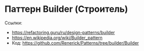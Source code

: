 # Паттерн Builder (Строитель)

Ссылки:

- <https://refactoring.guru/ru/design-patterns/builder>
- <https://en.wikipedia.org/wiki/Builder_pattern>
- Код: <https://github.com/Renerick/Patterns/tree/builder/Builder>